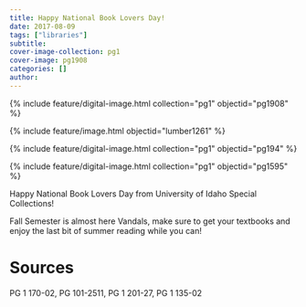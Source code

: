 ```yaml
---
title: Happy National Book Lovers Day!
date: 2017-08-09
tags: ["libraries"]
subtitle: 
cover-image-collection: pg1
cover-image: pg1908
categories: []
author: 
---
```


{% include feature/digital-image.html collection="pg1" objectid="pg1908" %}

{% include feature/image.html objectid="lumber1261" %}

{% include feature/digital-image.html collection="pg1" objectid="pg194" %}

{% include feature/digital-image.html collection="pg1" objectid="pg1595" %}

Happy National Book Lovers Day from University of Idaho Special Collections!

Fall Semester is almost here Vandals, make sure to get your textbooks and enjoy the last bit of summer reading while you can!

# Sources

PG 1 170-02, PG 101-2511, PG 1 201-27, PG 1 135-02
